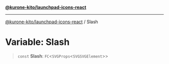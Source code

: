 [**@kurone-kito/launchpad-icons-react**](../README.md)

***

[@kurone-kito/launchpad-icons-react](../globals.md) / Slash

# Variable: Slash

> `const` **Slash**: `FC`\<`SVGProps`\<`SVGSVGElement`\>\>
